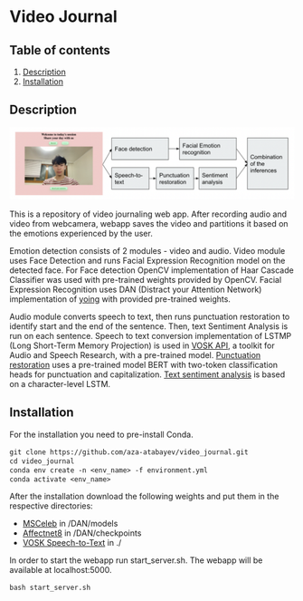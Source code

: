 # Video Journal

## Table of contents

1. [Description](#desc)
2. [Installation](#install)

<a name="desc"/>

## Description

![Structure](https://github.com/aza-atabayev/video_journal/blob/main/structure.png?raw=true)

This is a repository of video journaling web app. After recording audio and video from webcamera, webapp saves the video and partitions it based on the emotions experienced by the user.

Emotion detection consists of 2 modules - video and audio. Video module uses Face Detection and runs Facial Expression Recognition model on the detected face. For Face detection OpenCV implementation of Haar Cascade Classifier was used with pre-trained weights provided by OpenCV. Facial Expression Recognition uses DAN (Distract your Attention Network) implementation of [yoing](https://github.com/yaoing/DAN) with provided pre-trained weights. 

Audio module converts speech to text, then runs punctuation restoration to identify start and the end of the sentence. Then, text Sentiment Analysis is run on each sentence. Speech to text conversion implementation of LSTMP (Long Short-Term Memory Projection) is used in [VOSK API](https://github.com/alphacep/vosk-api), a toolkit for Audio and Speech Research, with a pre-trained model. [Punctuation restoration](https://github.com/NVIDIA/NeMo) uses a pre-trained model BERT with two-token classification heads for punctuation and capitalization. [Text sentiment analysis](https://github.com/flairNLP/flair) is based on a character-level LSTM. 


<a name="install"/>

## Installation
For the installation you need to pre-install Conda.

```
git clone https://github.com/aza-atabayev/video_journal.git
cd video_journal
conda env create -n <env_name> -f environment.yml
conda activate <env_name>
```
After the installation download the following weights and put them in the respective directories:
- [MSCeleb](https://drive.google.com/file/d/1H421M8mosIVt8KsEWQ1UuYMkQS8X1prf/view) in /DAN/models
- [Affectnet8](https://drive.google.com/file/d/1uHNADViICyJEjJljv747nfvrGu12kjtu/view) in /DAN/checkpoints 
- [VOSK Speech-to-Text](https://drive.google.com/file/d/1-GCK1n7aV2wC1_dRoMT_3F47bEkapJMq/view?usp=sharing)
 in ./
 
 
In order to start the webapp run start_server.sh. The webapp will be available at localhost:5000.

```
bash start_server.sh
```
